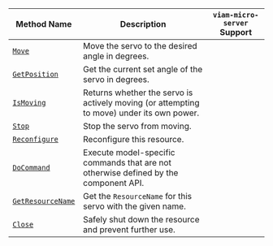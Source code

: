 <!-- prettier-ignore -->
| Method Name | Description | `viam-micro-server` Support |
| ----------- | ----------- | --------------------------- |
| [`Move`](/dev/reference/apis/components/servo/#move) | Move the servo to the desired angle in degrees. | <p class="center-text"><i class="fas fa-check" title="yes"></i></p> |
| [`GetPosition`](/dev/reference/apis/components/servo/#getposition) | Get the current set angle of the servo in degrees. | <p class="center-text"><i class="fas fa-check" title="yes"></i></p> |
| [`IsMoving`](/dev/reference/apis/components/servo/#ismoving) | Returns whether the servo is actively moving (or attempting to move) under its own power. | <p class="center-text"><i class="fas fa-times" title="no"></i></p> |
| [`Stop`](/dev/reference/apis/components/servo/#stop) | Stop the servo from moving. | <p class="center-text"><i class="fas fa-check" title="yes"></i></p> |
| [`Reconfigure`](/dev/reference/apis/components/servo/#reconfigure) | Reconfigure this resource. | <p class="center-text"><i class="fas fa-times" title="no"></i></p> |
| [`DoCommand`](/dev/reference/apis/components/servo/#docommand) | Execute model-specific commands that are not otherwise defined by the component API. |
| [`GetResourceName`](/dev/reference/apis/components/servo/#getresourcename) | Get the `ResourceName` for this servo with the given name. | <p class="center-text"><i class="fas fa-times" title="no"></i></p> |
| [`Close`](/dev/reference/apis/components/servo/#close) | Safely shut down the resource and prevent further use. | <p class="center-text"><i class="fas fa-times" title="no"></i></p> |
